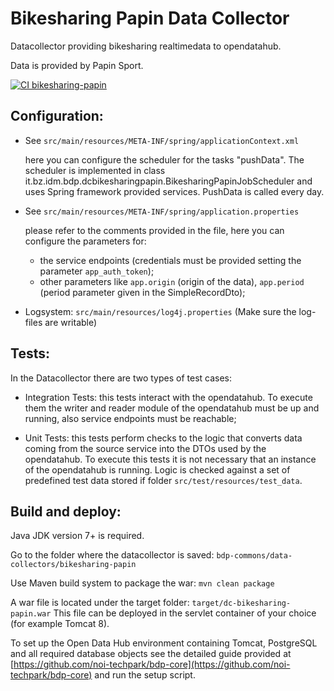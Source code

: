 Bikesharing Papin Data Collector
=========================

Datacollector providing bikesharing realtimedata to opendatahub.

Data is provided by Papin Sport.

[![CI bikesharing-papin](https://github.com/noi-techpark/bdp-commons/actions/workflows/ci-bikesharing-papin.yml/badge.svg)](https://github.com/noi-techpark/bdp-commons/actions/workflows/ci-bikesharing-papin.yml)

## Configuration:
  - See `src/main/resources/META-INF/spring/applicationContext.xml`

    here you can configure the scheduler for the tasks "pushData". The scheduler is implemented in class it.bz.idm.bdp.dcbikesharingpapin.BikesharingPapinJobScheduler and uses Spring framework provided services. PushData is called every day. 

  - See `src/main/resources/META-INF/spring/application.properties`

    please refer to the comments provided in the file, here you can configure the parameters for:
    - the service endpoints (credentials must be provided setting the parameter `app_auth_token`);
    - other parameters like `app.origin` (origin of the data), `app.period` (period parameter given in the SimpleRecordDto);


  - Logsystem: `src/main/resources/log4j.properties` (Make sure the log-files are writable)


## Tests:

In the Datacollector there are two types of test cases:

 - Integration Tests: this tests interact with the opendatahub. To execute them the writer and reader module of the opendatahub must be up and running, also service endpoints must be reachable;


 - Unit Tests: this tests perform checks to the logic that converts data coming from the source service into the DTOs used by the opendatahub. To execute this tests it is not necessary that an instance of the opendatahub is running. Logic is checked against a set of predefined test data stored if folder `src/test/resources/test_data`.


## Build and deploy:

Java JDK version 7+ is required.

Go to the folder where the datacollector is saved: `bdp-commons/data-collectors/bikesharing-papin`

Use Maven build system to package the war: `mvn clean package`

A war file is located under the target folder: `target/dc-bikesharing-papin.war`
This file can be deployed in the servlet container of your choice (for example Tomcat 8).

To set up the Open Data Hub environment containing Tomcat, PostgreSQL and all required database objects see the detailed guide provided at [https://github.com/noi-techpark/bdp-core](https://github.com/noi-techpark/bdp-core) and run the setup script.
